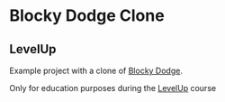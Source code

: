 # Blocky Dodge Clone

## LevelUp

Example project with a clone of [Blocky Dodge](https://play.google.com/store/apps/details?id=sk.MadCookiesGames.Blocky_Dodge&gl=SK).

Only for education purposes during the [LevelUp](https://hemisfera.sk/levelup/hry) course
